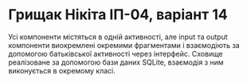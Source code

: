 # Грищак Нікіта ІП-04, варіант 14

Усі компоненти містяться в одній активності, але input та output компоненти виокремлені окремими фрагментами і взаємодіють за допомогою батьківської активності через інтерфейс.
Сховище реалізоване за допомогою бази даних SQLite, взаємодія з ним виконується в окремому класі.